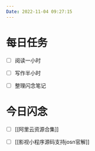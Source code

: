 ```yaml
---
Date: 2022-11-04 09:27:15
---
```


# 每日任务
- [ ] 阅读一小时
- [ ] 写作半小时
- [ ] 整理闪念笔记


# 今日闪念
- [ ] [[阿里云资源合集]]
- [ ] [[影视小程序源码支持josn官解]]



